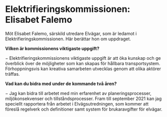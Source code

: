 # Elektrifieringskommissionen: Elisabet Falemo

Möt Elisabet Falemo, särskild utredare Elvägar, som är ledamot i Elektrifieringskommissionen. Här berättar hon om uppdraget.

**Vilken är kommissionens viktigaste uppgift?**

− Elektrifieringskommissionens viktigaste uppgift är att öka kunskap och ge överblick över de möjligheter som kan skapas för hållbara transportsystem. Förhoppningsvis kan kreativa samarbeten utvecklas genom att olika aktörer träffas.

**Vad kan du bidra med under de kommande två åren?**

− Jag kan bidra till arbetet med min erfarenhet av planeringsprocesser, miljökonsekvenser och tillståndsprocesser. Fram till september 2021 kan jag speciellt rapportera från arbetet i Elvägsutredningen, som kommer att föreslå regelverk och definitioner samt system för brukaravgifter för elvägar.
